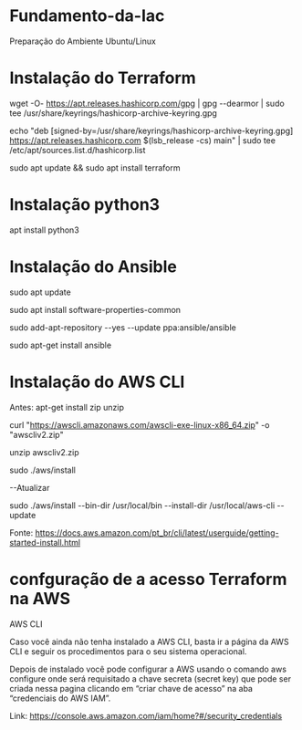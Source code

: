 # Fundamento-da-Iac

Preparação do Ambiente Ubuntu/Linux 

# Instalação do Terraform

wget -O- https://apt.releases.hashicorp.com/gpg | gpg --dearmor | sudo tee /usr/share/keyrings/hashicorp-archive-keyring.gpg

echo "deb [signed-by=/usr/share/keyrings/hashicorp-archive-keyring.gpg] https://apt.releases.hashicorp.com $(lsb_release -cs) main" | sudo tee /etc/apt/sources.list.d/hashicorp.list

sudo apt update && sudo apt install terraform

# Instalação python3

apt install python3

# Instalação do Ansible

sudo apt update

sudo apt install software-properties-common

sudo add-apt-repository --yes --update ppa:ansible/ansible

sudo apt-get install ansible

# Instalação do AWS CLI

Antes: apt-get install zip unzip

curl "https://awscli.amazonaws.com/awscli-exe-linux-x86_64.zip" -o "awscliv2.zip"

unzip awscliv2.zip

sudo ./aws/install


--Atualizar 

sudo ./aws/install --bin-dir /usr/local/bin --install-dir /usr/local/aws-cli --update

Fonte: https://docs.aws.amazon.com/pt_br/cli/latest/userguide/getting-started-install.html

# confguração de a acesso Terraform na AWS
AWS CLI

Caso você ainda não tenha instalado a AWS CLI, basta ir a página da AWS CLI e seguir os procedimentos para o seu sistema operacional.

Depois de instalado você pode configurar a AWS usando o comando aws configure onde será requisitado a chave secreta (secret key) que pode ser criada nessa pagina clicando em “criar chave de acesso” na aba “credenciais do AWS IAM”.

Link: https://console.aws.amazon.com/iam/home?#/security_credentials




